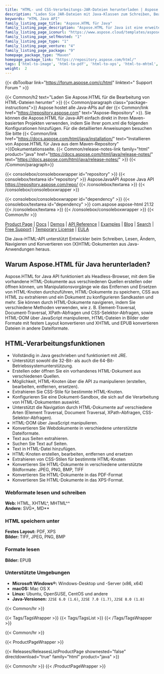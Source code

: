 ```yaml
---
title: "HTML- und CSS-Verarbeitungs-JAR-Dateien herunterladen | Aspose.HTML-API"
description: "Laden Sie JAR-Dateien mit Java-Klassen zum Schreiben, Bearbeiten, Analysieren, Lesen, Übersetzen und Konvertieren von (X)HTML-, MHTML- und EPUB-Formaten herunter. Manipulieren Sie DOM über JavaScript und API."
keywords: "HTML Java API"
family_listing_page_title: "Aspose.HTML für Java"
family_listing_page_description: "Aspose.HTML für Java ist eine erweiterte HTML-Manipulations-API, die entwickelt wurde, um eine Vielzahl von HTML-Manipulationsaufgaben direkt in den Java-Anwendungen auszuführen."
family_listing_page_iconurl: "https://www.aspose.cloud/templates/aspose/App_Themes/V3/images/html/272x272/aspose_html-for-java.png"
family_listing_page_selfHosted: "1"
family_listing_page_type: "1"
family_listing_page_venture: "4"
family_listing_page_package: "9"
homepage_package_type: "Maven"
homepage_package_link: "https://repository.aspose.com/html/"
tags: ['html-to-image', 'html-to-pdf', 'html-to-xps', 'html-to-mhtml', 'html-to-markdown', 'svg-to-image', 'svg-to-pdf', 'svg-to-xps', 'epub-to-image', 'epub-to-pdf', 'epub-to-xps', 'mhtml-to-image', 'mhtml-to-pdf', 'mhtml-to-xps', 'markdown-to-html']
weight:  2
---
```


{{< dbToolbar link="https://forum.aspose.com/c/html" linktext=" Support Forum " >}}

{{< Common/h2 text="Laden Sie Aspose.HTML für die Bearbeitung von HTML-Dateien herunter"  >}}
{{< Common/paragraph class="package-instructions">}}
Aspose hostet alle Java-APIs auf der
{{< Common/link href="https://repository.aspose.com" text="Aspose-Repository"  >}}. Sie können die Aspose.HTML für Java-API einfach direkt in Ihren Maven-basierten Projekten verwenden, indem Sie Ihrer pom.xml die folgenden Konfigurationen hinzufügen. Für die detaillierten Anweisungen besuchen Sie bitte
{{< Common/link href="https://docs.aspose.com/html/java/installation/" text="Installieren von Aspose.HTML für Java aus dem Maven-Repository"  >}}Dokumentationsseite.
{{< Common/release-notes-link family="html" product="java" href="https://docs.aspose.com/html/java/release-notes/" text="https://docs.aspose.com/html/java/release-notes/"  >}}
{{< /Common/paragraph>}}

{{< consolebox/consoleboxwrapper id="repository" >}}
   {{< consolebox/textarea id="repository" >}}
      <repository>
      <id>AsposeJavaAPI</id>
      <name>Aspose Java API</name>
      <url>https://repository.aspose.com/repo/</url>
      </repository>
   {{< /consolebox/textarea >}}
{{< /consolebox/consoleboxwrapper >}}

{{< consolebox/consoleboxwrapper id="dependency" >}}
   {{< consolebox/textarea id="dependency" >}}
      <dependency>
      <groupId>com.aspose</groupId>
      <artifactId>aspose-html</artifactId>
      <version>21.12</version>
      </dependency>
   {{< /consolebox/textarea >}}
{{< /consolebox/consoleboxwrapper >}}
{{< Common/hr >}}

[Product Page](https://products.aspose.com/html/java) | [Docs](https://docs.aspose.com/html/java/) | [Demos](https://products.aspose.app/html/family) | [API Reference](https://reference.aspose.com/html/java) | [Examples](https://github.com/aspose-html/Aspose.Html-for-Java) | [Blog](https://blog.aspose.com/category/html/) | [Search](https://search.aspose.com/) | [Free Support](https://forum.aspose.com/c/html) | [Temporary License](https://purchase.aspose.com/temporary-license) | [EULA](https://about.aspose.com/legal/eula/)

Die Java-HTML-API unterstützt Entwickler beim Schreiben, Lesen, Ändern, Navigieren und Konvertieren von (X)HTML-Dokumenten aus Java-Anwendungen heraus.

## Warum Aspose.HTML für Java herunterladen?

Aspose.HTML for Java API funktioniert als Headless-Browser, mit dem Sie vorhandene HTML-Dokumente aus verschiedenen Quellen erstellen oder öffnen können, um Manipulationsvorgänge wie das Entfernen und Ersetzen von HTML-Knoten durchzuführen, HTML-Dokumente zu speichern, CSS aus HTML zu extrahieren und ein Dokument zu konfigurieren Sandkasten und mehr. Sie können durch HTML-Dokumente navigieren, indem Sie verschiedene Methoden verwenden, wie z. B. Element-Traversal, Document-Traversal, XPath-Abfragen und CSS-Selektor-Abfragen, sowie HTML-DOM über JavaScript manipulieren, HTML-Dateien in Bilder oder Formate mit festem Layout konvertieren und XHTML und EPUB konvertieren Dateien in andere Dateiformate.

## HTML-Verarbeitungsfunktionen

- Vollständig in Java geschrieben und funktioniert mit JRE.
- Unterstützt sowohl die 32-Bit- als auch die 64-Bit-Betriebssystemunterstützung.
- Erstellen oder öffnen Sie ein vorhandenes HTML-Dokument aus verschiedenen Quellen.
- Möglichkeit, HTML-Knoten über die API zu manipulieren (erstellen, bearbeiten, entfernen, ersetzen).
- Extrahieren Sie CSS-Stile für bestimmte HTML-Knoten.
- Konfigurieren Sie eine Dokument-Sandbox, die sich auf die Verarbeitung von HTML-Dokumenten auswirkt.
- Unterstützt die Navigation durch HTML-Dokumente auf verschiedene Arten (Element Traversal, Document Traversal, XPath-Abfragen, CSS-Selektor-Abfragen).
- HTML-DOM über JavaScript manipulieren.
- Konvertieren Sie Webdokumente in verschiedene unterstützte Dateiformate.
- Text aus Seiten extrahieren.
- Suchen Sie Text auf Seiten.
- Text in HTML-Datei hinzufügen.
- HTML-Knoten erstellen, bearbeiten, entfernen und ersetzen
- Extrahieren von CSS-Stilen für bestimmte HTML-Knoten
- Konvertieren Sie HTML-Dokumente in verschiedene unterstützte Bildformate: JPEG, PNG, BMP, TIFF
- Konvertieren Sie HTML-Dokumente in das PDF-Format
- Konvertieren Sie HTML-Dokumente in das XPS-Format.

### Webformate lesen und schreiben

**Web:** HTML, XHTML^, MHTML^^\
**Andere:** SVG*, MD**

### HTML speichern unter

**Festes Layout:** PDF, XPS\
**Bilder:** TIFF, JPEG, PNG, BMP

### Formate lesen

**Bilder:** EPUB

### Unterstützte Umgebungen

- **Microsoft Windows®:** Windows-Desktop und -Server (x86, x64)
- **macOS:** Mac OS X
- **Linux:** Ubuntu, OpenSUSE, CentOS und andere
- **Java-Versionen:** `J2SE 6.0 (1.6)`, `J2SE 7.0 (1.7)`, `J2SE 8.0 (1.8)`

{{< Common/hr >}}

{{< Tags/TagsWrapper >}}
 {{< Tags/TagsList >}}
{{< /Tags/TagsWrapper >}}

{{< Common/hr >}}

{{< ProductPageWrapper >}}
<!-- ReleasesListProductPage-->
   {{< Releases/ReleasesListProductPage shownested="false"  directdownload="true" family="html" product="java" >}}
<!-- /ReleasesListProductPage-->
{{< Common/hr >}}
{{< /ProductPageWrapper >}}

